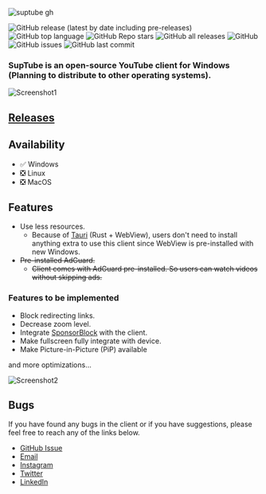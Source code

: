 ![suptube gh](https://user-images.githubusercontent.com/79461263/224791355-15c93044-85e0-43c9-ab42-b5dee38eb537.png)


![GitHub release (latest by date including pre-releases)](https://img.shields.io/github/v/release/sandunwira/SupTube?include_prereleases&style=for-the-badge)
![GitHub top language](https://img.shields.io/github/languages/top/sandunwira/SupTube?style=for-the-badge)
![GitHub Repo stars](https://img.shields.io/github/stars/sandunwira/SupTube?style=for-the-badge)
![GitHub all releases](https://img.shields.io/github/downloads/sandunwira/SupTube/total?style=for-the-badge)
![GitHub](https://img.shields.io/github/license/sandunwira/SupTube?style=for-the-badge)
![GitHub issues](https://img.shields.io/github/issues-raw/sandunwira/SupTube?style=for-the-badge)
![GitHub last commit](https://img.shields.io/github/last-commit/sandunwira/SupTube?style=for-the-badge)


### SupTube is an open-source YouTube client for Windows (Planning to distribute to other operating systems).


![Screenshot1](https://user-images.githubusercontent.com/79461263/224725038-90fb9859-4f00-440c-bbb9-ea7e49db7d24.png)


## [Releases](https://github.com/sandunwira/SupTube/releases)

## Availability
- :white_check_mark: Windows
- :negative_squared_cross_mark: Linux
- :negative_squared_cross_mark: MacOS

## Features
- Use less resources.
  - Because of [Tauri](https://tauri.app) (Rust + WebView), users don't need to install anything extra to use this client since WebView is pre-installed with new Windows.
- ~~Pre-installed AdGuard.~~
  - ~~Client comes with AdGuard pre-installed. So users can watch videos without skipping ads.~~

### Features to be implemented
- Block redirecting links.
- Decrease zoom level.
- Integrate [SponsorBlock](https://sponsor.ajay.app) with the client.
- Make fullscreen fully integrate with device.
- Make Picture-in-Picture (PiP) available

and more optimizations...


![Screenshot2](https://user-images.githubusercontent.com/79461263/224725126-12af6f0b-8f25-4178-a772-4567419a6445.png)


## Bugs
If you have found any bugs in the client or if you have suggestions, please feel free to reach any of the links below.
- [GitHub Issue](https://github.com/sandunwira/SupTube/issues)
- [Email](mailto:teamsuptube@gmail.com)
- [Instagram](https://instagram.com/suptubeapp)
- [Twitter](https://twitter.com/sandunwira)
- [LinkedIn](https://www.linkedin.com/in/sandunwiratunga)
